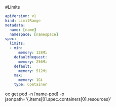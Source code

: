 #Limits

```limits.yaml
apiVersion: v1
kind: LimitRange
metadata:
  name: [name]
  namespace: [namespace]
spec:
  limits:
  - min:
      memory: 128Mi
    defaultRequest:
      memory: 256Mi
    default:
      memory: 512Mi
    max:
      memory: 1Gi
    type: Container
```

oc get pod -n [name-pod] -o jsonpath='{.items[0].spec.containers[0].resources}'
